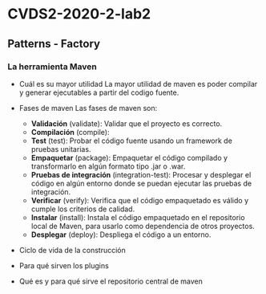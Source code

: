 # CVDS2-2020-2-lab2

## Patterns - Factory
### La herramienta Maven

- Cuál es su mayor utilidad
   La mayor utilidad de maven es poder compilar y generar ejecutables a partir del codigo fuente.
- Fases de maven
   Las fases de maven son:
   - **Validación** (validate): Validar que el proyecto es correcto.
   - **Compilación** (compile): 
   - **Test** (test): Probar el código fuente usando un framework de pruebas unitarias.
   - **Empaquetar** (package): Empaquetar el código compilado y transformarlo en algún formato tipo .jar o .war.
   - **Pruebas de integración** (integration-test): Procesar y desplegar el código en algún entorno donde se puedan ejecutar las pruebas de integración.
   - **Verificar** (verify): Verifica que el código empaquetado es válido y cumple los criterios de calidad.
   - **Instalar** (install): Instala el código empaquetado en el repositorio local de Maven, para usarlo como dependencia de otros proyectos.
   - **Desplegar** (deploy): Despliega el código a un entorno.

- Ciclo de vida de la construcción

- Para qué sirven los plugins

- Qué es y para qué sirve el repositorio central de maven
